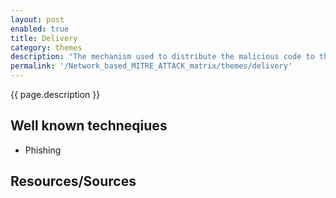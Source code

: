 ```yaml
---
layout: post
enabled: true
title: Delivery
category: themes
description: "The mechanism used to distribute the malicious code to the target."
permalink: '/Network_based_MITRE_ATTACK_matrix/themes/delivery'
---
```

{{ page.description }}

## Well known techneqiues

* Phishing

## Resources/Sources
